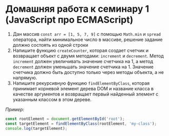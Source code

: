 # Домашняя работа к семинару 1 (JavaScript про ECMAScript)

1. Дан массив `const arr = [1, 5, 7, 9]` с помощью `Math.min` и `spread` оператора, найти минимальное число в массиве, решение задание должно состоять из одной строки
2. Напишите функцию `createCounter`, которая создает счетчик и возвращает объект с двумя методами: `increment` и `decrement`. Метод `increment` должен увеличивать значение счетчика на 1, а метод `decrement` должен уменьшать значение счетчика на 1. Значение счетчика должно быть доступно только через методы объекта, а не напрямую.
3. Напишите рекурсивную функцию `findElementByClass`, которая принимает корневой элемент дерева DOM и название класса в качестве аргументов и возвращает первый найденный элемент с указанным классом в этом дереве.

*Пример:*


```js
const rootElement = document.getElementById('root');
const targetElement = findElementByClass(rootElement, 'my-class');
console.log(targetElement);
```

